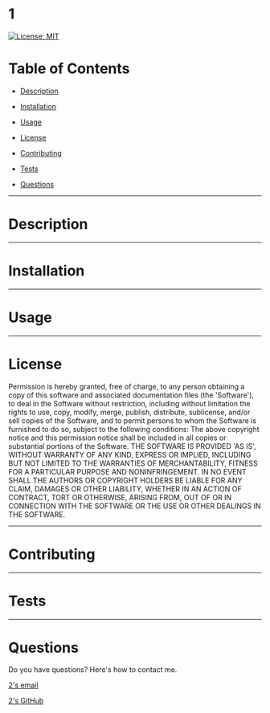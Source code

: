 
    
# **1**
[![License: MIT](https://img.shields.io/badge/License-MIT-yellow.svg)](https://opensource.org/licenses/MIT)

# Table of Contents

- [Description](#description)


- [Installation](#installation)

- [Usage](#usage)

- [License](#license)

- [Contributing](#contributing)

- [Tests](#tests)

- [Questions](#questions)

---

# Description

---

# Installation

---

# Usage

---

# License

Permission is hereby granted, free of charge, to any person obtaining a copy of this software and associated documentation files (the 'Software'), to deal in the Software without restriction, including without limitation the rights to use, copy, modify, merge, publish, distribute, sublicense, and/or sell copies of the Software, and to permit persons to whom the Software is furnished to do so, subject to the following conditions: The above copyright notice and this permission notice shall be included in all copies or substantial portions of the Software. THE SOFTWARE IS PROVIDED 'AS IS', WITHOUT WARRANTY OF ANY KIND, EXPRESS OR IMPLIED, INCLUDING BUT NOT LIMITED TO THE WARRANTIES OF MERCHANTABILITY, FITNESS FOR A PARTICULAR PURPOSE AND NONINFRINGEMENT. IN NO EVENT SHALL THE AUTHORS OR COPYRIGHT HOLDERS BE LIABLE FOR ANY CLAIM, DAMAGES OR OTHER LIABILITY, WHETHER IN AN ACTION OF CONTRACT, TORT OR OTHERWISE, ARISING FROM, OUT OF OR IN CONNECTION WITH THE SOFTWARE OR THE USE OR OTHER DEALINGS IN THE SOFTWARE. 

---

# Contributing

---

# Tests

---

# Questions
Do you have questions? Here's how to contact me. 

<a href = "mailto: 3">2's email</a>

<a href= "https://github.com/4">2's GitHub </a>

  
